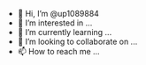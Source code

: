 - 👋 Hi, I’m @up1089884
- 👀 I’m interested in ...
- 🌱 I’m currently learning ...
- 💞️ I’m looking to collaborate on ...
- 📫 How to reach me ...

<!---
up1089884/up1089884 is a ✨ special ✨ repository because its `README.md` (this file) appears on your GitHub profile.
You can click the Preview link to take a look at your changes.
---
